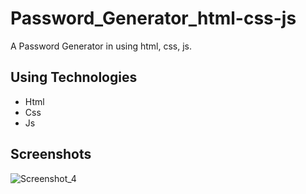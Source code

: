 # Password_Generator_html-css-js
A Password Generator in using html, css, js.

## Using Technologies
- Html
- Css
- Js

## Screenshots
![Screenshot_4](https://user-images.githubusercontent.com/90706926/217288478-965a8df3-d766-4231-9ff9-d27127b61327.png)

